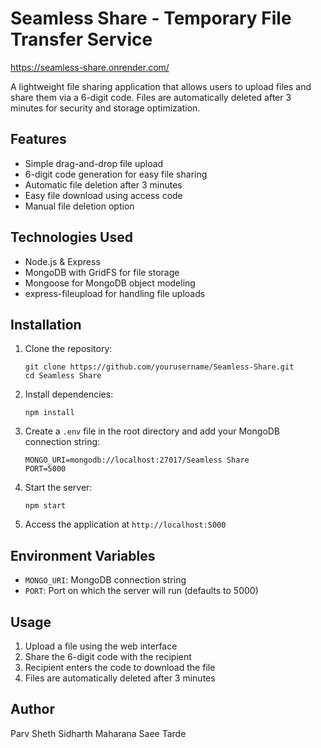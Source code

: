 # Seamless Share - Temporary File Transfer Service
https://seamless-share.onrender.com/

A lightweight file sharing application that allows users to upload files and share them via a 6-digit code. Files are automatically deleted after 3 minutes for security and storage optimization.

## Features

- Simple drag-and-drop file upload
- 6-digit code generation for easy file sharing
- Automatic file deletion after 3 minutes
- Easy file download using access code
- Manual file deletion option

## Technologies Used

- Node.js & Express
- MongoDB with GridFS for file storage
- Mongoose for MongoDB object modeling
- express-fileupload for handling file uploads

## Installation

1. Clone the repository:
   ```
   git clone https://github.com/yourusername/Seamless-Share.git
   cd Seamless Share
   ```

2. Install dependencies:
   ```
   npm install
   ```

3. Create a `.env` file in the root directory and add your MongoDB connection string:
   ```
   MONGO_URI=mongodb://localhost:27017/Seamless Share
   PORT=5000
   ```

4. Start the server:
   ```
   npm start
   ```

5. Access the application at `http://localhost:5000`

## Environment Variables

- `MONGO_URI`: MongoDB connection string
- `PORT`: Port on which the server will run (defaults to 5000)

## Usage

1. Upload a file using the web interface
2. Share the 6-digit code with the recipient
3. Recipient enters the code to download the file
4. Files are automatically deleted after 3 minutes


## Author
Parv Sheth
Sidharth Maharana
Saee Tarde
